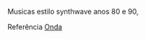 

Musicas estilo synthwave anos 80 e 90,

Referência [Onda](https://open.spotify.com/intl-pt/track/2ufnnZAVCoEoShQjdRgwS1)
